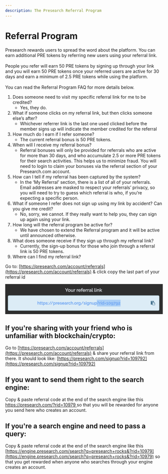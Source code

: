```yaml
---
description: The Presearch Referral Program
---
```


# Referral Program

Presearch rewards users to spread the word about the platform. You can earn additional PRE tokens by referring new users using your referral link.\
\
People you refer will earn 50 PRE tokens by signing up through your link and you will earn 50 PRE tokens once your referred users are active for 30 days and earn a minimum of 2.5 PRE tokens while using the platform.\
\
You can read the Referral Program FAQ for more details below.



1. Does someone need to visit my specific referral link for me to be credited?
   * Yes, they do.
2. What if someone clicks on my referral link, but then clicks someone else’s after?
   * Whichever referrer link is the last one used clicked before the member signs up will indicate the member credited for the referral
3. How much do I earn if I refer someone?
   * The current referral bonus is 50 PRE tokens.
4. When will I receive my referral bonus?
   * Referral bonuses will only be provided for referrals who are active for more than 30 days, and who accumulate 2.5 or more PRE tokens for their search activities. This helps us to minimize fraud. You will need to login to claim your bonuses via the referral section of your Presearch.com account.
5. How can I tell if my referral has been captured by the system?
   * In the ‘My Referral’ section, there is a list of all of your referrals. Email addresses are masked to respect your referrals’ privacy, so you will need to try to guess which referral is who, if you’re expecting a specific person.
6. What if someone I refer does not sign up using my link by accident? Can you give me credit?
   * No, sorry, we cannot. If they really want to help you, they can sign up again using your link.&#x20;
7. How long will the referral program be active for?
   * We have chosen to extend the Referral program and it will be active until announced otherwise.
8. What does someone receive if they sign up through my referral link?
   * Currently, the sign-up bonus for those who join through a referral link is 50 PRE tokens.
9. Where can I find my referral link? &#x20;

Go to: [https://presearch.com/account/referrals](https://presearch.com/account/referrals) & click copy the last part of your referral id

![](<../../.gitbook/assets/Screen Shot 2021-03-24 at 11.44.57 AM.png>)

## If you're sharing with your friend who is unfamiliar with blockchain/crypto:

Go to [https://presearch.com/account/referrals](https://presearch.com/account/referrals) & share your referral link from there. It should look like: [https://presearch.com/signup?rid=109792](https://presearch.com/signup?rid=109792)



## **If you want to send them right to the search engine:**

Copy & paste referral code at the end of the search engine like this [https://presearch.com/?rid=10979 ](https://presearch.com/?rid=10979)so that you will be rewarded for anyone you send here who creates an account.

## If you're a search engine and need to pass a query:

Copy & paste referral code at the end of the search engine like this [https://engine.presearch.com/search?q=presearch+rocks&?rid=10979](https://engine.presearch.com/search?q=presearch+rocks&?rid=10979) so that you get rewarded when anyone who searches through your engine creates an account.
